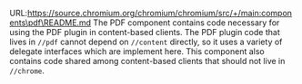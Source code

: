 URL:https://source.chromium.org/chromium/chromium/src/+/main:components\pdf\README.md
The PDF component contains code necessary for using the PDF plugin in
content-based clients. The PDF plugin code that lives in `//pdf` cannot depend
on `//content` directly, so it uses a variety of delegate interfaces which are
implement here. This component also contains code shared among content-based
clients that should not live in `//chrome`.
